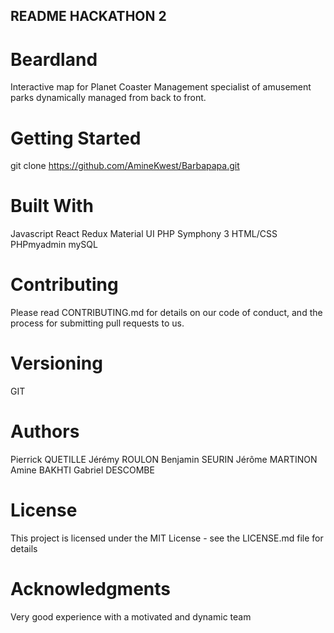 ## README HACKATHON 2

# Beardland
Interactive map for Planet Coaster Management specialist of amusement parks dynamically managed from back to front.

# Getting Started
git clone https://github.com/AmineKwest/Barbapapa.git

# Built With
Javascript
React Redux
Material UI
PHP
Symphony 3
HTML/CSS
PHPmyadmin
mySQL

# Contributing
Please read CONTRIBUTING.md for details on our code of conduct, and the process for submitting pull requests to us.

# Versioning
GIT

# Authors
Pierrick QUETILLE Jérémy ROULON Benjamin SEURIN
Jérôme MARTINON Amine BAKHTI Gabriel DESCOMBE

# License
This project is licensed under the MIT License - see the LICENSE.md file for details

# Acknowledgments
Very good experience with a motivated and dynamic team
